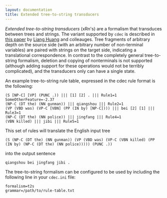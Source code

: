 ```yaml
---
layout: documentation
title: Extended tree-to-string transducers
---
```

*Extended tree-to-string transducers* (xRn's) are a formalism that transduces between trees and strings. The variant supported by `cdec` is described in [this paper](http://www.cis.upenn.edu/~lhuang3/amta06-sdtedl.pdf) by [Liang Huang](http://acl.cs.qc.edu/~lhuang/) and colleauges.  Tree fragments of arbitrary depth on the source side (with an arbitrary number of non-terminal variables) are paired with strings on the target side, indicating a translational correspondence. In contrast to the completely general tree-to-string formalism, deletion and copying of nonterminals is not supported (although adding support for these operations would not be terribly complicated), and the transducers only can have a single state.

An example tree-to-string rule table, expressed in the cdec rule format is the following:

    (S [NP-C] [VP] (PUNC .)) ||| [1] [2] . ||| Rule1=1 SomeOtherFeature=-2.37
    (NP-C (DT the) (NN gunman)) ||| qiangshou ||| Rule2=1
    (VP (VBD was) (VP-C [VBN] (PP (IN by) [NP-C]))) ||| bei [2] [1] ||| Rule3=1
    (NP-C (DT the) (NN police)) ||| jingfang ||| Rule4=1
    (VBN killed) ||| jibi ||| Rule5=1

This set of rules will translate the English input tree

    (S (NP-C (DT the) (NN gunman)) (VP (VBD was) (VP-C (VBN killed) (PP (IN by) (NP-C (DT the) (NN police))))) (PUNC .))

into the output sentence

    qiangshou bei jingfang jibi .

The tree-to-string formalism can be configured to be used by including the following line in your `cdec.ini` file:

    formalism=t2s
    grammar=/path/to/rule-table.txt

